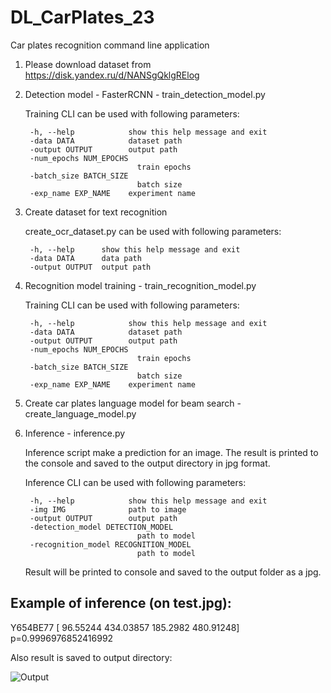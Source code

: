 # DL_CarPlates_23
Car plates recognition command line application

1. Please download dataset from https://disk.yandex.ru/d/NANSgQklgRElog

1. Detection model - FasterRCNN - train_detection_model.py

    Training CLI can be used with following parameters:

        -h, --help            show this help message and exit
        -data DATA            dataset path
        -output OUTPUT        output path
        -num_epochs NUM_EPOCHS
                                train epochs
        -batch_size BATCH_SIZE
                                batch size
        -exp_name EXP_NAME    experiment name

1. Create dataset for text recognition

    create_ocr_dataset.py can be used with following parameters:

        -h, --help      show this help message and exit
        -data DATA      data path
        -output OUTPUT  output path

1. Recognition model training - train_recognition_model.py

    Training CLI can be used with following parameters:

        -h, --help            show this help message and exit
        -data DATA            dataset path
        -output OUTPUT        output path
        -num_epochs NUM_EPOCHS
                                train epochs
        -batch_size BATCH_SIZE
                                batch size
        -exp_name EXP_NAME    experiment name

1. Create car plates language model for beam search - create_language_model.py

1. Inference - inference.py

    Inference script make a prediction for an image. The result is printed to the console and saved to the output directory in jpg format.

    Inference CLI can be used with following parameters:

        -h, --help            show this help message and exit
        -img IMG              path to image
        -output OUTPUT        output path
        -detection_model DETECTION_MODEL
                                path to model
        -recognition_model RECOGNITION_MODEL
                                path to model

    Result will be printed to console and saved to the output folder as a jpg.


## Example of inference (on test.jpg):

Y654BE77 [ 96.55244 434.03857 185.2982  480.91248] p=0.9996976852416992

Also result is saved to output directory:

![Output](https://github.com/PetrovitchSharp/DL_CarPlates_23/dev/inference_example.jpg)
